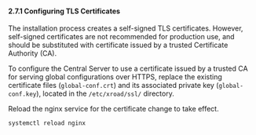 #### 2.7.1 Configuring TLS Certificates

The installation process creates a self-signed TLS certificates. However, self-signed certificates are not recommended for production use, and should be substituted with certificate issued by a trusted Certificate Authority (CA).

To configure the Central Server to use a certificate issued by a trusted CA for serving global configurations over HTTPS, replace the existing certificate files (`global-conf.crt`) and its associated private key (`global-conf.key`), located in the `/etc/xroad/ssl/` directory.

Reload the nginx service for the certificate change to take effect.

```bash
systemctl reload nginx
```